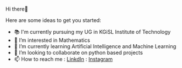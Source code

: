 Hi there👋


Here are some ideas to get you started:


- 📚 I'm currently pursuing my UG in KGiSL Institute of Technology
- 👀 I’m interested in Mathematics
- 🌱 I’m currently learning Artificial Intelligence and Machine Learning
- 💞️ I’m looking to collaborate on python based projects
- 📫 How to reach me : [LinkdIn](https://www.linkedin.com/in/kalaiselvi-selvam-513256255/) : [Instagram](https://www.instagram.com/)


